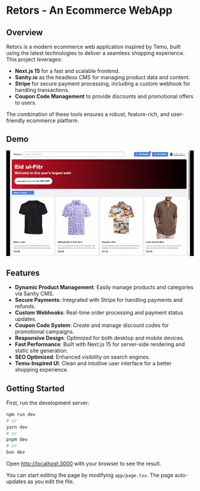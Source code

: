 # Retors - An Ecommerce WebApp

## Overview

Retors is a modern ecommerce web application inspired by Temu, built using the latest technologies to deliver a seamless shopping experience. This project leverages:

- **Next.js 15** for a fast and scalable frontend.
- **Sanity.io** as the headless CMS for managing product data and content.
- **Stripe** for secure payment processing, including a custom webhook for handling transactions.
- **Coupon Code Management** to provide discounts and promotional offers to users.

The combination of these tools ensures a robust, feature-rich, and user-friendly ecommerce platform.

## Demo

![Demo](demo.gif)

## Features

- **Dynamic Product Management**: Easily manage products and categories via Sanity CMS.
- **Secure Payments**: Integrated with Stripe for handling payments and refunds.
- **Custom Webhooks**: Real-time order processing and payment status updates.
- **Coupon Code System**: Create and manage discount codes for promotional campaigns.
- **Responsive Design**: Optimized for both desktop and mobile devices.
- **Fast Performance**: Built with Next.js 15 for server-side rendering and static site generation.
- **SEO Optimized**: Enhanced visibility on search engines.
- **Temu-Inspired UI**: Clean and intuitive user interface for a better shopping experience.

## Getting Started

First, run the development server:

```bash
npm run dev
# or
yarn dev
# or
pnpm dev
# or
bun dev
```

Open [http://localhost:3000](http://localhost:3000) with your browser to see the result.

You can start editing the page by modifying `app/page.tsx`. The page auto-updates as you edit the file.
